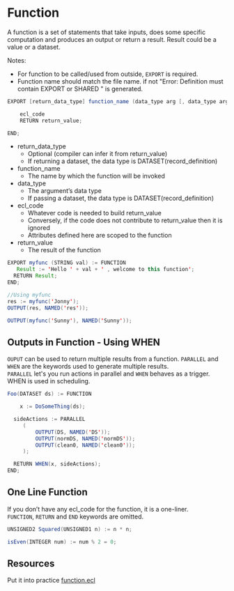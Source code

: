 # Function

A function is a set of statements that take inputs, does some specific computation and produces an output or return a result. Result could be a value or a dataset.

Notes:

- For function to be called/used from outside, `EXPORT` is required.
- Function name should match the file name. if not "Error: Definition must contain EXPORT or SHARED " is generated.

```java
EXPORT [return_data_type] function_name (data_type arg [, data_type arg]+) := FUNCTION

    ecl_code
    RETURN return_value;

END;
```

- return_data_type
  - Optional (compiler can infer it from return_value)
  - If returning a dataset, the data type is DATASET(record_definition)
- function_name
  - The name by which the function will be invoked
- data_type
  - The argument’s data type
  - If passing a dataset, the data type is DATASET(record_definition)
- ecl_code
  - Whatever code is needed to build return_value
  - Conversely, if the code does not contribute to return_value then it is ignored
  - Attributes defined here are scoped to the function
- return_value
  - The result of the function

```java
EXPORT myfunc (STRING val) := FUNCTION
   Result := 'Hello ' + val + ' , welcome to this function';
  RETURN Result;
END;

//Using myfunc
res := myfunc('Jonny');
OUTPUT(res, NAMED('res'));

OUTPUT(myfunc('Sunny'), NAMED('Sunny'));
```

## Outputs in Function - Using WHEN

`OUPUT` can be used to return multiple results from a function. `PARALLEL` and `WHEN` are the keywords used to generate multiple results.\
`PARALLEL` let's you run actions in parallel and `WHEN` behaves as a trigger. WHEN is used in scheduling.

```java
Foo(DATASET ds) := FUNCTION

    x := DoSomeThing(ds);

  sideActions := PARALLEL
     (
         OUTPUT(DS, NAMED('DS'));
         OUTPUT(normDS, NAMED('normDS'));
         OUTPUT(clean0, NAMED('clean0'));
     );

  RETURN WHEN(x, sideActions);
END;
```

## One Line Function

If you don’t have any ecl_code for the function, it is a one-liner. \
`FUNCTION`, `RETURN` and `END` keywords are omitted.

```java
UNSIGNED2 Squared(UNSIGNED1 n) := n * n;

isEven(INTEGER num) := num % 2 = 0;
```

## Resources

Put it into practice [function.ecl](https://ide.hpccsystems.com/workspaces/share/291d17d9-e5cb-4fac-83c2-ac5997c28a31)
